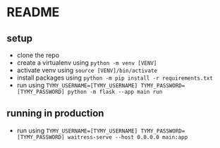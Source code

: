 # README
## setup
* clone the repo
* create a virtualenv using `python -m venv [VENV]`
* activate venv using `source [VENV]/bin/activate`
* install packages using `python -m pip install -r requirements.txt `
* run using `TYMY_USERNAME=[TYMY_USERNAME] TYMY_PASSWORD=[TYMY_PASSWORD] python -m flask --app main run`

## running in production
* run using `TYMY_USERNAME=[TYMY_USERNAME] TYMY_PASSWORD=[TYMY_PASSWORD] waitress-serve --host 0.0.0.0 main:app`